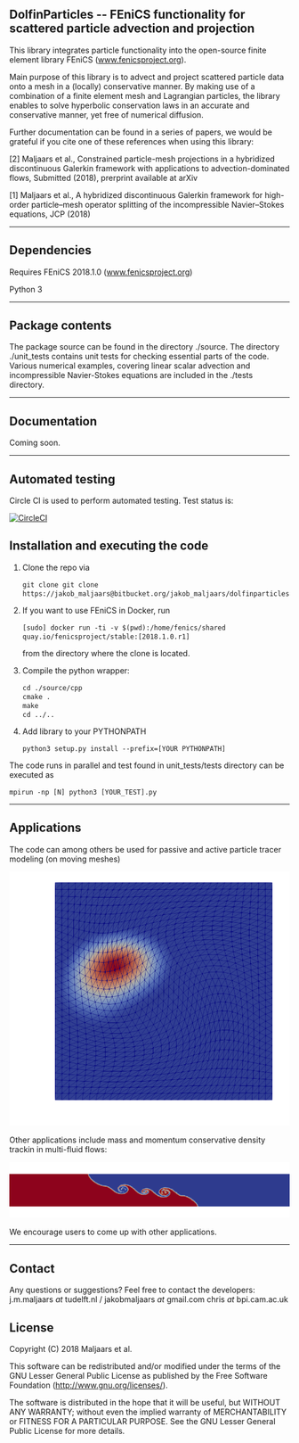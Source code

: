 ## DolfinParticles -- FEniCS functionality for scattered particle advection and projection

This library integrates particle functionality into the open-source finite element library
FEniCS (www.fenicsproject.org).

Main purpose of this library is to advect and project scattered particle data onto a mesh in
a (locally) conservative manner. By making use of a combination of a finite element mesh and
Lagrangian particles, the library enables to solve hyperbolic conservation laws in an accurate
and conservative manner, yet free of numerical diffusion.

Further documentation can be found in a series of papers, we would be grateful if you
cite one of these references when using this library:

[2] Maljaars et al., Constrained particle-mesh projections in a hybridized discontinuous Galerkin
framework with applications to advection-dominated flows, Submitted (2018), prerprint available at arXiv

[1] Maljaars et al., A hybridized discontinuous Galerkin framework for high-order particle–mesh
operator splitting of the incompressible Navier–Stokes equations, JCP (2018)

---

## Dependencies
Requires FEniCS 2018.1.0
(www.fenicsproject.org)

Python 3

---

## Package contents
The package source can be found in the directory ./source.
The directory ./unit_tests contains unit tests for checking essential parts of the code.
Various numerical examples, covering linear scalar advection and incompressible Navier-Stokes
equations are included in the ./tests directory.

---

## Documentation
Coming soon.

---

## Automated testing
Circle CI is used to perform automated
testing. Test status is:

[![CircleCI](https://circleci.com/bb/jakob_maljaars/dolfinparticles/tree/master.svg?style=svg)](https://circleci.com/bb/jakob_maljaars/dolfinparticles/tree/master)


## Installation and executing the code
1. Clone the repo via

    ```
    git clone git clone https://jakob_maljaars@bitbucket.org/jakob_maljaars/dolfinparticles.git
    ```

2. If you want to use FEniCS in Docker, run

    ```
    [sudo] docker run -ti -v $(pwd):/home/fenics/shared quay.io/fenicsproject/stable:[2018.1.0.r1]
    ```

    from the directory where the clone is located.

3. Compile the python wrapper:

    ```
    cd ./source/cpp
    cmake .
    make
    cd ../..
    ```

4. Add library to your PYTHONPATH

    ```
    python3 setup.py install --prefix=[YOUR PYTHONPATH]
    ```

The code runs in parallel and test found in unit_tests/tests directory can be executed as

```
mpirun -np [N] python3 [YOUR_TEST].py
```

---

## Applications
The code can among others be used for passive and active particle tracer modeling (on moving meshes)

![Scheme](./figs/moving_mesh.png)

Other applications include mass and momentum conservative density trackin in multi-fluid flows:

![Scheme](./figs/lock_exchange.png)

We encourage users to come up with other applications.

---

## Contact
Any questions or suggestions? Feel free to contact the developers:
j.m.maljaars _at_ tudelft.nl / jakobmaljaars _at_ gmail.com
chris _at_ bpi.cam.ac.uk

## License
Copyright (C) 2018 Maljaars et al.

This software can be redistributed and/or modified under the terms of the GNU Lesser General Public License as published by the Free Software Foundation (<http://www.gnu.org/licenses/>).

The software is distributed in the hope that it will be useful, but WITHOUT ANY WARRANTY; without even the implied warranty of MERCHANTABILITY or FITNESS FOR A PARTICULAR PURPOSE. See the GNU Lesser General Public License for more details.